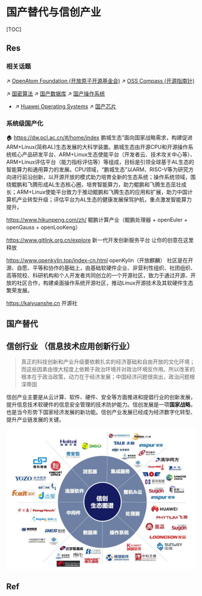 # 国产替代与信创产业

[TOC]



## Res
### 相关话题
↗ [OpenAtom Foundation (开放原子开源基金会)](../🔑%20CS%20Core/🥷🏼%20Operating%20Systems%20&%20Kernels%20(Engineering%20Part)/🪪%20Open%20Source%20(Free%20Software)%20Spirits%20&%20Software%20License/Free%20Software%20Organizations/OpenAtom%20Foundation%20(开放原子开源基金会).md)
↗ [OSS Compass (开源指南针)](../🔑%20CS%20Core/🥷🏼%20Operating%20Systems%20&%20Kernels%20(Engineering%20Part)/🪪%20Open%20Source%20(Free%20Software)%20Spirits%20&%20Software%20License/Free%20Software%20Organizations/OSS%20Compass%20(开源指南针).md)

↗ [国密算法](🚬%20Cryptology%20&%20Secure%20Communication/🤐%20Cryptography/国密算法.md)
↗ [国产数据库](../🔑%20CS%20Core/🍕%20Computer%20Storage%20&%20Database%20Systems/Database%20Systems/DBMS%20(DataBase%20Management%20System)%20Implementations/国产数据库.md)
↗ [国产操作系统](../🔑%20CS%20Core/🥷🏼%20Operating%20Systems%20&%20Kernels%20(Engineering%20Part)/国产操作系统%20💦/国产操作系统.md)
- ↗ [Huawei Operating Systems](../🔑%20CS%20Core/🥷🏼%20Operating%20Systems%20&%20Kernels%20(Engineering%20Part)/国产操作系统%20💦/Huawei%20Operating%20Systems/Huawei%20Operating%20Systems.md)
↗ [国产芯片](../🔑%20CS%20Core/🧬%20Computer%20System/Computer%20Architecture/Computer%20Microarchitectures%20(Computer%20Organization)%20&%20von%20Neumann%20Model/🚦%20Computer%20Processors%20&%20Logic%20Chips/📌%20Microprocessors%20Unit%20(MPU)/📌%20MPU%20Models%20&%20Manufacturers/国产芯片.md)


### 系统级国产化
🏠 https://dw.pcl.ac.cn/#/home/index
鹏城生态”面向国家战略需求，构建促进ARM+Linux(简称AL)生态发展的大科学装置。鹏城生态由开源CPU和开源操作系统核心产品研发平台、ARM+Linux生态使能平台（开发者云、技术攻关中心等）、ARM+Linux评估平台（能力指标评估等）等组成，目标是引领全球基于AL生态的智能算力和通用算力的发展。CPU领域，“鹏城生态”以ARM、RISC-V等为研究方向进行前沿创新，以开源开放的模式助力培育全新的生态系统；操作系统领域，围绕鲲鹏和飞腾形成AL生态核心圈，培育智能算力，助力鲲鹏和飞腾生态茁壮成长；ARM+Linux使能平台致力于推动鲲鹏和飞腾生态的应用和扩展，助力中国计算机产业转型升级；评估平台为AL生态的健康发展保驾护航，重点激发智能算力提升。

https://www.hikunpeng.com/zh/
鲲鹏计算产业（鲲鹏处理器 + openEuler + openGauss + openLooKeng）

https://www.gitlink.org.cn/explore
新一代开发创新服务平台 让你的创意在这里释放

https://www.openkylin.top/index-cn.html
openKylin（开放麒麟） 社区是在开源、自愿、平等和协作的基础上，由基础软硬件企业、非营利性组织、社团组织、高等院校、科研机构和个人开发者共同创立的一个开源社区，致力于通过开源、开放的社区合作，构建桌面操作系统开源社区，推动Linux开源技术及其软硬件生态繁荣发展。

https://kaiyuanshe.cn
开源社



## 国产替代


## 信创行业 （信息技术应用创新行业）
> 真正的科技创新和产业升级要依赖扎实的经济基础和自由开放的文化环境；而这些因素由很大程度上依赖于政治环境并对政治环境反作用。所以改革的根本在于政治政策，动力在于经济发展；中国经济问题很突出，政治问题根深蒂固

信创产业主要是从云计算、软件、硬件、安全等方面推进和提倡行业的创新发展，提升信息技术软硬件的信息安全管理的技术防护能力。信创发展是一项**国家战略**，也是当今形势下国家经济发展的新功能。信创产业发展已经成为经济数字化转型、提升产业链发展的关键。

![](../../Assets/Pics/Screenshot%202023-11-01%20at%2010.16.20PM.png)



## Ref
